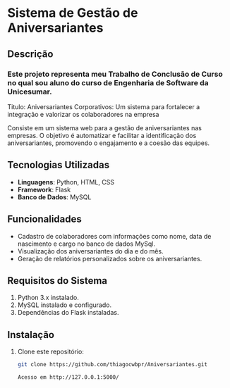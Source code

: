 # Sistema de Gestão de Aniversariantes

## Descrição

### Este projeto representa meu Trabalho de Conclusão de Curso no qual sou aluno do curso de Engenharia de Software da Unicesumar.

Titulo: Aniversariantes Corporativos: Um sistema para fortalecer a integração e valorizar os colaboradores na empresa

Consiste em um sistema web para a gestão de aniversariantes nas empresas. O objetivo é automatizar e facilitar a identificação dos aniversariantes, promovendo o engajamento e a coesão das equipes. 

## Tecnologias Utilizadas

- **Linguagens**: Python, HTML, CSS
- **Framework**: Flask
- **Banco de Dados**: MySQL

## Funcionalidades

- Cadastro de colaboradores com informações como nome, data de nascimento e cargo no banco de dados MySql.
- Visualização dos aniversariantes do dia e do mês.
- Geração de relatórios personalizados sobre os aniversariantes.

## Requisitos do Sistema

1. Python 3.x instalado.
2. MySQL instalado e configurado.
3. Dependências do Flask instaladas.

## Instalação

1. Clone este repositório:
   ```bash
   git clone https://github.com/thiagocwbpr/Aniversariantes.git

   Acesso em http://127.0.0.1:5000/
